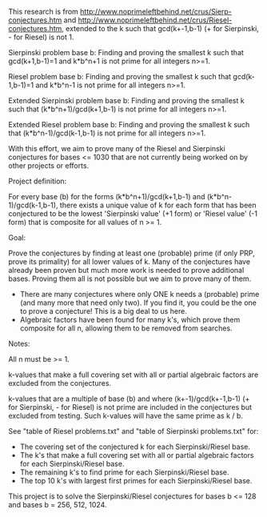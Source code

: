 This research is from http://www.noprimeleftbehind.net/crus/Sierp-conjectures.htm and http://www.noprimeleftbehind.net/crus/Riesel-conjectures.htm, extended to the k such that gcd(k+-1,b-1) (+ for Sierpinski, - for Riesel) is not 1.

Sierpinski problem base b:
Finding and proving the smallest k such that gcd(k+1,b-1)=1 and k\*b^n+1 is not prime for all integers n>=1.

Riesel problem base b:
Finding and proving the smallest k such that gcd(k-1,b-1)=1 and k\*b^n-1 is not prime for all integers n>=1.

Extended Sierpinski problem base b:
Finding and proving the smallest k such that (k\*b^n+1)/gcd(k+1,b-1) is not prime for all integers n>=1.

Extended Riesel problem base b:
Finding and proving the smallest k such that (k\*b^n-1)/gcd(k-1,b-1) is not prime for all integers n>=1.

With this effort, we aim to prove many of the Riesel and Sierpinski conjectures for bases <= 1030 that are not currently being worked on by other projects or efforts.

Project definition:

For every base (b) for the forms (k\*b^n+1)/gcd(k+1,b-1) and (k\*b^n-1)/gcd(k-1,b-1), there exists a unique value of k for each form that has been conjectured to be the lowest 'Sierpinski value' (+1 form) or 'Riesel value' (-1 form) that is composite for all values of n >= 1.

Goal:

Prove the conjectures by finding at least one (probable) prime (if only PRP, prove its primality) for all lower values of k. Many of the conjectures have already been proven but much more work is needed to prove additional bases. Proving them all is not possible but we aim to prove many of them.

* There are many conjectures where only ONE k needs a (probable) prime (and many more that need only two). If you find it, you could be the one to prove a conjecture! This is a big deal to us here.
* Algebraic factors have been found for many k's, which prove them composite for all n, allowing them to be removed from searches.

Notes:

All n must be >= 1.

k-values that make a full covering set with all or partial algebraic factors are excluded from the conjectures.

k-values that are a multiple of base (b) and where (k+-1)/gcd(k+-1,b-1) (+ for Sierpinski, - for Riesel) is not prime are included in the conjectures but excluded from testing.
Such k-values will have the same prime as k / b.

See "table of Riesel problems.txt" and "table of Sierpinski problems.txt" for:

* The covering set of the conjectured k for each Sierpinski/Riesel base.
* The k's that make a full covering set with all or partial algebraic factors for each Sierpinski/Riesel base.
* The remaining k's to find prime for each Sierpinski/Riesel base.
* The top 10 k's with largest first primes for each Sierpinski/Riesel base.

This project is to solve the Sierpinski/Riesel conjectures for bases b <= 128 and bases b = 256, 512, 1024.
